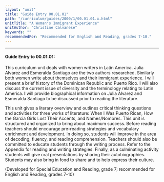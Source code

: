 ```yaml
---
layout: "unit"
title: "Guide Entry 00.01.01"
path: "/curriculum/guides/2000/1/00.01.01.x.html"
unitTitle: "A Woman's Immigrant Experience"
unitAuthor: "Christine Calvanese"
keywords: ""
recommendedFor: "Recommended for English and Reading, grades 7-10."
---
```

<body>
<hr/>
<h4>
Guide Entry to 00.01.01:
</h4>
This curriculum unit deals with women writers in Latin America.  Julia Alvarez and Esmeralda Santiago are the two authors researched.  Similarly both women write about themselves and their immigrant experience.    I will present a brief history of the Dominican Republic and Puerto Rico.  I will also discuss the current issue of diversity and the terminology relating to Latin America.  I will provide biographical information on Julia Alvarez and Esmeralda Santiago to be discussed prior to reading the literature.
<p>
This unit gives a literary overview and outlines critical thinking questions and activities for three works of literature: When I Was Puerto Rican, How the Garcia Girls Lost Their Accents, and Names/Nombres.  This unit is structured and organized to bring about maximum success.  Before reading teachers should encourage pre-reading strategies and vocabulary enrichment and development.  In doing so, students will improve in the area of decoding, fluency, and reading comprehension.  Teachers should also be committed to educate students through the writing process.  Refer to the Appendix for reading and writing strategies.  Finally, as a culminating activity students will give oral presentations by sharing their autobiographies.  Students may also bring in food to share and to help express their culture.
</p>
<p>
(Developed for Special Education and Reading, grade 7; recommended for English and Reading, grades 7-10)
</p>
</body>

